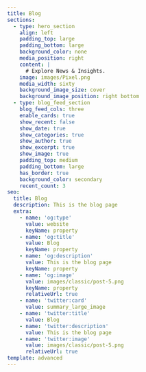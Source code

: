 ```yaml
---
title: Blog
sections:
  - type: hero_section
    align: left
    padding_top: large
    padding_bottom: large
    background_color: none
    media_position: right
    content: |
      # Explore News & Insights.
    image: images/Pixel.png
    media_width: sixty
    background_image_size: cover
    background_image_position: right bottom
  - type: blog_feed_section
    blog_feed_cols: three
    enable_cards: true
    show_recent: false
    show_date: true
    show_categories: true
    show_author: true
    show_excerpt: true
    show_image: true
    padding_top: medium
    padding_bottom: large
    has_border: true
    background_color: secondary
    recent_count: 3
seo:
  title: Blog
  description: This is the blog page
  extra:
    - name: 'og:type'
      value: website
      keyName: property
    - name: 'og:title'
      value: Blog
      keyName: property
    - name: 'og:description'
      value: This is the blog page
      keyName: property
    - name: 'og:image'
      value: images/classic/post-5.png
      keyName: property
      relativeUrl: true
    - name: 'twitter:card'
      value: summary_large_image
    - name: 'twitter:title'
      value: Blog
    - name: 'twitter:description'
      value: This is the blog page
    - name: 'twitter:image'
      value: images/classic/post-5.png
      relativeUrl: true
template: advanced
---
```

